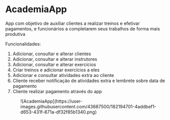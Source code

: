 # AcademiaApp
App com objetivo de auxiliar clientes a realizar treinos e efetivar pagamentos, e funcionários a completarem seus trabalhos de forma mais produtiva

Funcionalidades:
<ol>
	<li> Adicionar, consultar e alterar clientes</li>
	<li>Adicionar, consultar e alterar instrutores</li>
	<li>Adicionar, consultar e alterar exercícios</li>
	<li>Criar treinos e adicionar exercícios a eles</li>
	<li>Adicionar e consultar atividades extra ao cliente</li>
	<li>Cliente receber notificação de atividades extra e lembrete sobre data de pagamento</li>
	<li>Cliente realizar pagamento através do app</li>
  <ol>
  ![AcademiaApp](https://user-images.githubusercontent.com/43687500/182194701-4addbef1-d653-431f-871a-df32f85b1340.png)
